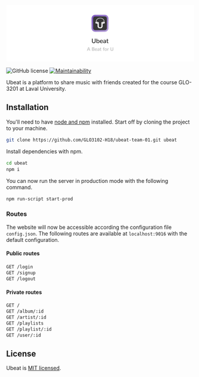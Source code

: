 ![](https://raw.githubusercontent.com/afrigon/ubeat/master/static/img/banner.jpg)

![GitHub license](https://img.shields.io/badge/license-MIT-blue.svg)
[![Maintainability](https://api.codeclimate.com/v1/badges/f9503383fc3a1c0c83b9/maintainability)](https://codeclimate.com/github/afrigon/ubeat/maintainability)

Ubeat is a platform to share music with friends created for the course GLO-3201 at Laval University.

## Installation

You'll need to have [node and npm](https://nodejs.org/en/download/) installed. Start off by cloning the project to your machine.

```sh
git clone https://github.com/GLO3102-H18/ubeat-team-01.git ubeat
```

Install dependencies with npm.

```sh
cd ubeat
npm i
```

You can now run the server in production mode with the following command.

```sh
npm run-script start-prod
```

### Routes

The website will now be accessible according the configuration file ```config.json```. The following routes are available at ```localhost:9016``` with the default configuration.

#### Public routes

```
GET /login
GET /signup
GET /logout
```

#### Private routes

```
GET /
GET /album/:id
GET /artist/:id
GET /playlists
GET /playlist/:id
GET /user/:id
```

## License

Ubeat is [MIT licensed](./LICENSE).
